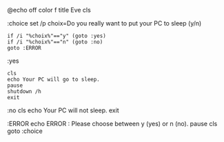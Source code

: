 @echo off
color f
title Eve
cls

:choice
set /p choix=Do you really want to put your PC to sleep (y/n)

    if /i "%choix%"=="y" (goto :yes)
    if /i "%choix%"=="n" (goto :no)
    goto :ERROR

:yes

    cls
    echo Your PC will go to sleep.
    pause
    shutdown /h
    exit

:no
    cls
    echo Your PC will not sleep.
    exit

:ERROR
    echo ERROR : Please choose between y (yes) or n (no).
    pause
    cls
    goto :choice

